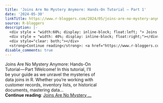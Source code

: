 ```yaml
---
title: 'Joins Are No Mystery Anymore: Hands-On Tutorial — Part 1'
date: '2024-05-30'
linkTitle: https://www.r-bloggers.com/2024/05/joins-are-no-mystery-anymore-hands-on-tutorial%e2%80%8a-%e2%80%8apart-1/
source: R-bloggers
description: |-
  <div style = "width:60%; display: inline-block; float:left; "> Joins Are No Mystery Anymore: Hands-On Tutorial — Part 1Welcome! In this tutorial, I’ll be your guide as we unravel the mysteries of data joins in R. Whether you’re working with customer records, inventory lists, or historical documents, mastering data...</div>
  <div style = "width: 40%; display: inline-block; float:right;"></div>
  <div style="clear: both;"></div>
  <strong>Continue reading</strong>: <a href="https://www.r-bloggers.com/2024/05/joins-are-no-mystery-anymore-hands-on-tutorial%e2%80%8a-%e2%80%8apart-1/">Joins Are No Mystery  ...
disable_comments: true
---
```

<div style = "width:60%; display: inline-block; float:left; "> Joins Are No Mystery Anymore: Hands-On Tutorial — Part 1Welcome! In this tutorial, I’ll be your guide as we unravel the mysteries of data joins in R. Whether you’re working with customer records, inventory lists, or historical documents, mastering data...</div>
<div style = "width: 40%; display: inline-block; float:right;"></div>
<div style="clear: both;"></div>
<strong>Continue reading</strong>: <a href="https://www.r-bloggers.com/2024/05/joins-are-no-mystery-anymore-hands-on-tutorial%e2%80%8a-%e2%80%8apart-1/">Joins Are No Mystery  ...